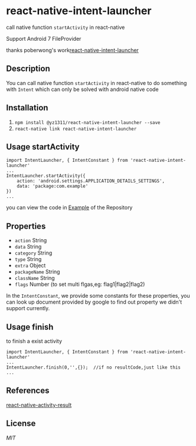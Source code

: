 # react-native-intent-launcher
call native function `startActivity` in react-native

Support Android 7 FileProvider

thanks poberwong's work[react-native-intent-launcher](https://github.com/poberwong/react-native-intent-launcher)
## Description
You can call native function `startActivity` in react-native to do something with `Intent` which can only be solved with android native code

## Installation

1. `npm install @yz1311/react-native-intent-launcher --save` 
2. `react-native link react-native-intent-launcher`

## Usage startActivity
```
import IntentLauncher, { IntentConstant } from 'react-native-intent-launcher'
...
IntentLauncher.startActivity({
	action: 'android.settings.APPLICATION_DETAILS_SETTINGS',
	data: 'package:com.example'
})
...
```

you can view the code in [Example](https://github.com/Bob1993/react-native-intent-launcher/blob/master/Example/index.android.js) of the Repository

## Properties
* `action` String
* `data` String
* `category` String
* `type` String
* `extra` Object
* `packageName` String
* `className` String
* `flags` Number    (to set multi flgas,eg: flag1|flag2|flag2)

In the `IntentConstant`, we provide some constants for these properties, you can look up document provided by google to find out property we didn't support currently.

## Usage finish

to finish a exist activity
```
import IntentLauncher, { IntentConstant } from 'react-native-intent-launcher'
...
IntentLauncher.finish(0,'',{});  //if no resultCode,just like this
...
```

## References
[react-native-activity-result](https://github.com/rozele/react-native-activity-result)


## License
*MIT*


